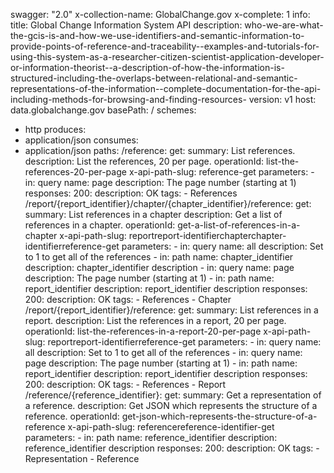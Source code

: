 swagger: "2.0"
x-collection-name: GlobalChange.gov
x-complete: 1
info:
  title: Global Change Information System API
  description: who-we-are-what-the-gcis-is-and-how-we-use-identifiers-and-semantic-information-to-provide-points-of-reference-and-traceability--examples-and-tutorials-for-using-this-system-as-a-researcher-citizen-scientist-application-developer-or-information-theorist--a-description-of-how-the-information-is-structured-including-the-overlaps-between-relational-and-semantic-representations-of-the-information--complete-documentation-for-the-api-including-methods-for-browsing-and-finding-resources-
  version: v1
host: data.globalchange.gov
basePath: /
schemes:
- http
produces:
- application/json
consumes:
- application/json
paths:
  /reference:
    get:
      summary: List references.
      description: List the references, 20 per page.
      operationId: list-the-references-20-per-page
      x-api-path-slug: reference-get
      parameters:
      - in: query
        name: page
        description: The page number (starting at 1)
      responses:
        200:
          description: OK
      tags:
      - References
  /report/{report_identifier}/chapter/{chapter_identifier}/reference:
    get:
      summary: List references in a chapter
      description: Get a list of references in a chapter.
      operationId: get-a-list-of-references-in-a-chapter
      x-api-path-slug: reportreport-identifierchapterchapter-identifierreference-get
      parameters:
      - in: query
        name: all
        description: Set to 1 to get all of the references
      - in: path
        name: chapter_identifier
        description: chapter_identifier description
      - in: query
        name: page
        description: The page number (starting at 1)
      - in: path
        name: report_identifier
        description: report_identifier description
      responses:
        200:
          description: OK
      tags:
      - References
      - Chapter
  /report/{report_identifier}/reference:
    get:
      summary: List references in a report.
      description: List the references in a report, 20 per page.
      operationId: list-the-references-in-a-report-20-per-page
      x-api-path-slug: reportreport-identifierreference-get
      parameters:
      - in: query
        name: all
        description: Set to 1 to get all of the references
      - in: query
        name: page
        description: The page number (starting at 1)
      - in: path
        name: report_identifier
        description: report_identifier description
      responses:
        200:
          description: OK
      tags:
      - References
      - Report
  /reference/{reference_identifier}:
    get:
      summary: Get a representation of a reference.
      description: Get JSON which represents the structure of a reference.
      operationId: get-json-which-represents-the-structure-of-a-reference
      x-api-path-slug: referencereference-identifier-get
      parameters:
      - in: path
        name: reference_identifier
        description: reference_identifier description
      responses:
        200:
          description: OK
      tags:
      - Representation
      - Reference